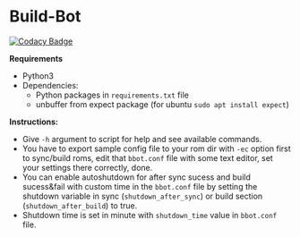# Build-Bot
[![Codacy Badge](https://app.codacy.com/project/badge/Grade/e27136a224c34551ac1a9e3a34bce5b3?branch=bbot-python)](https://www.codacy.com/gh/Sohil876/Build-Bot/dashboard?utm_source=github.com&amp;utm_medium=referral&amp;utm_content=Sohil876/Build-Bot&amp;utm_campaign=Badge_Grade)

**Requirements**
*   Python3
*   Dependencies:
    *   Python packages in `requirements.txt` file
    *   unbuffer from expect package (for ubuntu  `sudo apt install expect`)

**Instructions:**
*   Give `-h` argument to script for help and see available commands.
*   You have to export sample config file to your rom dir with `-ec` option first to sync/build roms, edit that `bbot.conf` file with some text editor, set your settings there correctly, done.
*   You can enable autoshutdown for after sync sucess and build sucess&fail with custom time in the `bbot.conf` file by setting the shutdown variable in sync (`shutdown_after_sync`) or build section (`shutdown_after_build`) to true.
*   Shutdown time is set in minute with `shutdown_time` value in `bbot.conf` file.
